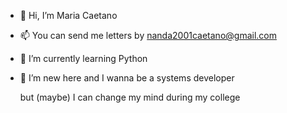 - 👋 Hi, I’m Maria Caetano
- 📫 You can send me letters by nanda2001caetano@gmail.com
- 🌱 I’m currently learning Python 
- 👀 I’m new here and I wanna be a systems developer 

  but (maybe) I can change my mind during my college



<!---
mariacaetano01/mariacaetano01 is a ✨ special ✨ repository because its `README.md` (this file) appears on your GitHub profile.
You can click the Preview link to take a look at your changes.
--->
